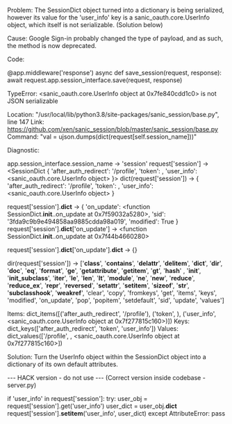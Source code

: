 Problem: The SessionDict object turned into a dictionary is being serialized,
however its value for the 'user_info' key is a sanic_oauth.core.UserInfo object,
which itself is not serializable. (Solution below)

Cause: Google Sign-in probably changed the type of payload, and as such,
the method is now deprecated.

Code:

@app.middleware('response')
async def save_session(request, response):
    await request.app.session_interface.save(request, response)

TypeError: <sanic_oauth.core.UserInfo object at 0x7fe840cdd1c0> is not JSON serializable

Location: "/usr/local/lib/python3.8/site-packages/sanic_session/base.py", line 147
Link: https://github.com/xen/sanic_session/blob/master/sanic_session/base.py
Command: "val = ujson.dumps(dict(request[self.session_name]))"

Diagnostic:

app.session_interface.session_name -> 'session'
request['session'] -> <SessionDict {
                          'after_auth_redirect': '/profile',
                          'token': <token>,
                          'user_info': <sanic_oauth.core.UserInfo object>
                          }>
dict(request['session']) ->
{
  'after_auth_redirect': '/profile',
  'token': <token>,
  'user_info': <sanic_oauth.core.UserInfo object>
}

request['session'].__dict__ ->
{
  'on_update': <function SessionDict.__init__.<locals>.on_update at 0x7f59032a5280>,
  'sid': '3fda9c9b9e494858aa9885cdda98a019',
  'modified': True
}
request['session'].__dict__['on_update'] ->
<function SessionDict.__init__.<locals>.on_update at 0x7f44b4660280>

request['session'].__dict__['on_update'].__dict__ ->
{}

dir(request['session']) ->
['__class__', '__contains__', '__delattr__', '__delitem__', '__dict__', '__dir__', '__doc__', '__eq__', '__format__', '__ge__', '__getattribute__', '__getitem__', '__gt__', '__hash__'
, '__init__', '__init_subclass__', '__iter__', '__le__', '__len__', '__lt__', '__module__', '__ne__', '__new__', '__reduce__', '__reduce_ex__', '__repr__', '__reversed__', '__setattr__', '__setitem__',
'__sizeof__', '__str__', '__subclasshook__', '__weakref__', 'clear', 'copy', 'fromkeys', 'get', 'items', 'keys', 'modified', 'on_update', 'pop', 'popitem', 'setdefault', 'sid', 'update', 'values']

Items:  dict_items([('after_auth_redirect', '/profile'), ('token', <token>), ('user_info', <sanic_oauth.core.UserInfo object at 0x7f277815c160>)])
Keys:  dict_keys(['after_auth_redirect', 'token', 'user_info'])
Values:  dict_values(['/profile', <token>, <sanic_oauth.core.UserInfo object at 0x7f277815c160>])

Solution: Turn the UserInfo object within the SessionDict object into a dictionary
of its own default attributes.


--- HACK version - do not use --- (Correct version inside codebase - server.py)

if 'user_info' in request['session']:
      try:
          user_obj = request['session'].get('user_info')
          user_dict = user_obj.__dict__
          request['session'].__setitem__('user_info', user_dict)
      except AttributeError:
          pass
